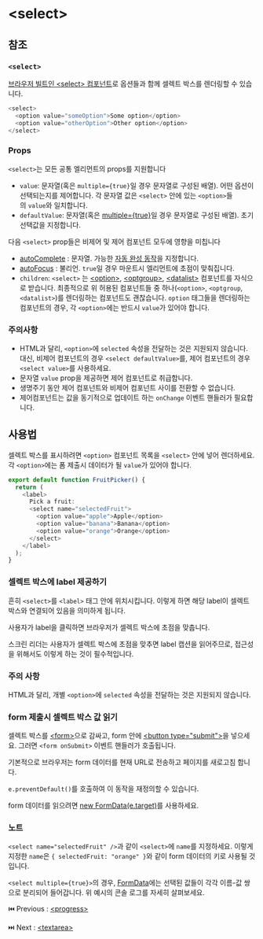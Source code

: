 # &lt;select&gt;

## 참조

### **`<select>`**

[브라우저 빌트인 &lt;select&gt; 컴포넌트](https://developer.mozilla.org/en-US/docs/Web/HTML/Element/select)로 옵션들과 함께 셀렉트 박스를 렌더링할 수 있습니다.

```typescript
<select>
  <option value="someOption">Some option</option>
  <option value="otherOption">Other option</option>
</select>
```

### Props

`<select>`는 모든 공통 엘리먼트의 props를 지원합니다

- `value`: 문자열(혹은 `multiple={true}`일 경우 문자열로 구성된 배열). 어떤 옵션이 선택되는지를 제어합니다. 각 문자열 값은 `<select>` 안에 있는 `<option>`들의 `value`와 일치합니다.
- `defaultValue`: 문자열(혹은 [multiple={true}](https://react-ko.dev/reference/react-dom/components/select#enabling-multiple-selection)일 경우 문자열로 구성된 배열). 초기 선택값을 지정합니다.

다음 `<select>` prop들은 비제어 및 제어 컴포넌트 모두에 영향을 미칩니다

- [autoComplete](https://developer.mozilla.org/en-US/docs/Web/HTML/Element/select#attr-autocomplete) : 문자열. 가능한 [자동 완성 동작](https://developer.mozilla.org/en-US/docs/Web/HTML/Attributes/autocomplete#values)을 지정합니다.
- [autoFocus](https://developer.mozilla.org/en-US/docs/Web/HTML/Element/select#attr-autofocus) : 불리언. `true`일 경우 마운트시 엘리먼트에 초점이 맞춰집니다.
- `children`: `<select>` 는 [&lt;option&gt;](https://developer.mozilla.org/en-US/docs/Web/HTML/Element/option), [&lt;optgroup&gt;](https://developer.mozilla.org/en-US/docs/Web/HTML/Element/optgroup), [&lt;datalist&gt;](https://developer.mozilla.org/en-US/docs/Web/HTML/Element/optgroup) 컴포넌트를 자식으로 받습니다. 최종적으로 위 허용된 컴포넌트들 중 하나(`<option>`, `<optgroup`, `<datalist>`)를 렌더링하는 컴포넌트도 괜찮습니다. `option` 태그들을 렌더링하는 컴포넌트의 경우, 각 `<option>`에는 반드시 `value`가 있어야 합니다.

### **주의사항**

- HTML과 달리, `<option>`에 `selected` 속성을 전달하는 것은 지원되지 않습니다. 대신, 비제어 컴포넌트의 경우 `<select defaultValue>`를, 제어 컴포넌트의 경우 `<select value>`를 사용하세요.
- 문자열 `value` prop을 제공하면 제어 컴포넌트로 취급합니다.
- 생명주기 동안 제어 컴포넌트와 비제어 컴포넌트 사이를 전환할 수 없습니다.
- 제어컴포넌트는 값을 동기적으로 업데이트 하는 `onChange` 이벤트 핸들러가 필요합니다.

## 사용법

셀렉트 박스를 표시하려면 `<option>` 컴포넌트 목록을 `<select>` 안에 넣어 렌더하세요. 각 `<option>`에는 폼 제출시 데이터가 될 `value`가 있어야 합니다.

```typescript
export default function FruitPicker() {
  return (
    <label>
      Pick a fruit:
      <select name="selectedFruit">
        <option value="apple">Apple</option>
        <option value="banana">Banana</option>
        <option value="orange">Orange</option>
      </select>
    </label>
  );
}
```

### **셀렉트 박스에 label 제공하기**

흔히 `<select>`를 `<label>` 태그 안에 위치시킵니다. 이렇게 하면 해당 label이 셀렉트 박스와 연결되어 있음을 의미하게 됩니다.

사용자가 label을 클릭하면 브라우저가 셀렉트 박스에 초점을 맞춥니다.

스크린 리더는 사용자가 셀렉트 박스에 초점을 맞추면 label 캡션을 읽어주므로, 접근성을 위해서도 이렇게 하는 것이 필수적입니다.

### 주의 사항

HTML과 달리, 개별 `<option>`에 `selected` 속성을 전달하는 것은 지원되지 않습니다.

### **form 제출시 셀렉트 박스 값 읽기**

셀렉트 박스를 [&lt;form&gt;](https://developer.mozilla.org/en-US/docs/Web/HTML/Element/form)으로 감싸고, form 안에 [&lt;button type="submit"&gt;](https://developer.mozilla.org/en-US/docs/Web/HTML/Element/button)을 넣으세요. 그러면 `<form onSubmit>` 이벤트 핸들러가 호출됩니다.

기본적으로 브라우저는 form 데이터를 현재 URL로 전송하고 페이지를 새로고침 합니다. 

`e.preventDefault()`를 호출하여 이 동작을 재정의할 수 있습니다.

form 데이터를 읽으려면 [new FormData(e.target)](https://developer.mozilla.org/en-US/docs/Web/API/FormData)를 사용하세요.

### 노트

`<select name="selectedFruit" />`과 같이 `<select>`에 `name`를 지정하세요. 이렇게 지정한 `name`은 `{ selectedFruit: "orange" }`와 같이 form 데이터의 키로 사용될 것입니다.

`<select multiple={true}>`의 경우, [FormData](https://developer.mozilla.org/en-US/docs/Web/API/FormData)에는 선택된 값들이 각각 이름-값 쌍으로 분리되어 들어갑니다. 위 예시의 콘솔 로그를 자세히 살펴보세요.

⏮️ Previous : [&lt;progress&gt;](./004-progress.md)

⏭️ Next : [&lt;textarea&gt;](./006-textarea.md)